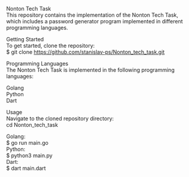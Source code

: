 Nonton Tech Task    
This repository contains the implementation of the Nonton Tech Task,    
which includes a password generator program implemented in different programming languages.   

Getting Started   
To get started, clone the repository:   
$ git clone https://github.com/stanislav-ps/Nonton_tech_task.git    

Programming Languages   
The Nonton Tech Task is implemented in the following programming languages:   

Golang    
Python    
Dart    

Usage   
Navigate to the cloned repository directory:    
cd Nonton_tech_task   

Golang:   
$ go run main.go    
Python:     
$ python3 main.py   
Dart:        
$ dart main.dart
    
